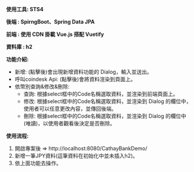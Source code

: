 **使用工具: STS4** 

**後端 : SpirngBoot、Spring Data JPA**

**前端 : 使用 CDN 掛載 Vue.js 搭配 Vuetify**

**資料庫 : h2**

**功能介紹:** 
  * 新增: (點擊後)會出現新增資料功能的 Dialog，輸入並送出。
  * 呼叫coindesk Api: (點擊後)會將資料渲染到頁面上。
  * 依幣別查詢&修改&刪除:
     - 查詢: 根據select框中的Code名稱選取資料，並渲染到前端頁面上。
     - 修改: 根據select框中的Code名稱選取資料，並渲染到 Dialog 的欄位中，使用者可以任意更改內容，並傳回後端。
     - 刪除: 根據select框中的Code名稱選取資料，並渲染到 Dialog 的欄位中(唯讀)，以使用者觀看後決定是否刪除。

**使用流程:**
1.	開啟專案後 => http://localhost:8080/CathayBankDemo/
2.	新增一筆JPY資料(這筆資料在初始化中並未插入h2)。
3.	依上面功能去操作。
